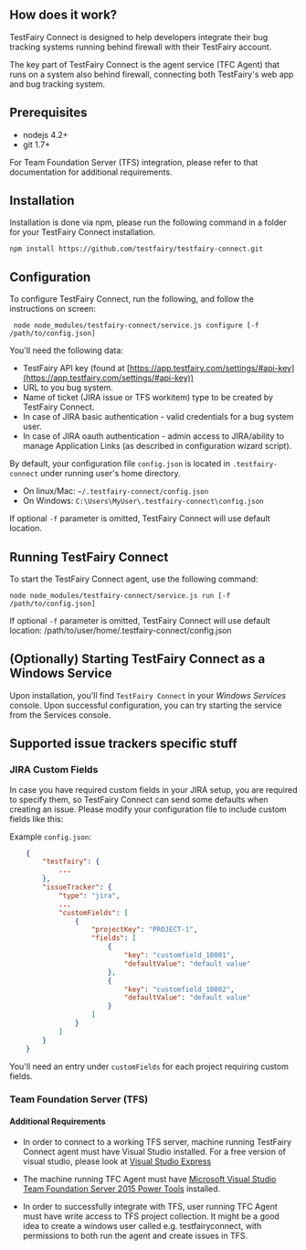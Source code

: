 
## How does it work?

TestFairy Connect is designed to help developers integrate their bug tracking systems running behind firewall with their 
TestFairy account.

The key part of TestFairy Connect is the agent service (TFC Agent) that runs on a system also behind firewall, connecting both TestFairy's web app and bug tracking system.

## Prerequisites

* nodejs 4.2+
* git 1.7+

For Team Foundation Server (TFS) integration, please refer to that documentation for additional requirements. 

## Installation

Installation is done via npm, please run the following command in a folder for your TestFairy Connect installation.

 ```
 npm install https://github.com/testfairy/testfairy-connect.git
 ```

## Configuration

To configure TestFairy Connect, run the following, and follow the instructions on screen:
```
 node node_modules/testfairy-connect/service.js configure [-f /path/to/config.json]
```

You'll need the following data:

* TestFairy API key (found at [https://app.testfairy.com/settings/#api-key](https://app.testfairy.com/settings/#api-key))
* URL to you bug system.
* Name of ticket (JIRA issue or TFS workitem) type to be created by TestFairy Connect.
* In case of JIRA basic authentication - valid credentials for a bug system user.
* In case of JIRA oauth authentication - admin access to JIRA/ability to manage Application Links (as described in configuration wizard script).

By default, your configuration file `config.json` is located in `.testfairy-connect` under running user's home directory. 

- On linux/Mac: `~/.testfairy-connect/config.json`
- On Windows: `C:\Users\MyUser\.testfairy-connect\config.json`

If optional `-f` parameter is omitted, TestFairy Connect will use default location.

## Running TestFairy Connect

To start the TestFairy Connect agent, use the following command:

 ```
 node node_modules/testfairy-connect/service.js run [-f /path/to/config.json]
 ```
If optional `-f` parameter is omitted, TestFairy Connect will use default location: /path/to/user/home/.testfairy-connect/config.json
    
## (Optionally) Starting TestFairy Connect as a Windows Service

Upon installation, you'll find ```TestFairy Connect``` in your *Windows Services* console. Upon successful configuration,
you can try starting the service from the Services console.
    

## Supported issue trackers specific stuff

### JIRA Custom Fields

In case you have required custom fields in your JIRA setup, you are required to specify them, so TestFairy Connect can send 
some defaults when creating an issue. Please modify your configuration file to include custom fields like this:

Example ```config.json```:
   
```json
    {
        "testfairy": {
            ...
        },
        "issueTracker": {
            "type": "jira",
            ...
            "customFields": [
				{
					"projectKey": "PROJECT-1",
					"fields": [
						{
							"key": "customfield_10001",
							"defaultValue": "default value"
						},
						{
							"key": "customfield_10002",
							"defaultValue": "default value"
						}
					]
				}
            ]
        }
    }
```
You'll need an entry under `customFields` for each project requiring custom fields.



### Team Foundation Server (TFS)

#### Additional Requirements
* In order to connect to a working TFS server, machine running TestFairy Connect agent must have Visual Studio installed. For a free version of visual studio, please look at [Visual Studio Express](https://www.visualstudio.com/en-us/products/visual-studio-express-vs.aspx)

* The machine running TFC Agent must have [Microsoft Visual Studio Team Foundation Server 2015 Power Tools](https://visualstudiogallery.msdn.microsoft.com/898a828a-af00-42c6-bbb2-530dc7b8f2e1)
installed.

* In order to successfully integrate with TFS, user running TFC Agent must have write access to TFS project collection.
It might be a good idea to create a windows user called e.g. testfairyconnect, 
with permissions to both run the agent and create issues in TFS.


